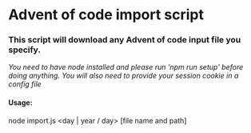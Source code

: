 # Advent of code import script

### **This script will download any Advent of code input file you specify.**

_You need to have node installed and please run 'npm run setup' before doing
anything. You will also need to provide your session cookie in a config file_

#### Usage:

node import.js \<day | year / day> [file name and path]
